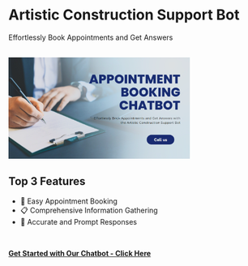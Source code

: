 # Artistic Construction Support Bot
Effortlessly Book Appointments and Get Answers

<br>

<img src="https://github.com/mattrob333/txt-files/blob/main/Screenshot%202024-06-13%20141858.png?raw=true" height="200">
<br>

## Top 3 Features

* 📅 Easy Appointment Booking
* 📋 Comprehensive Information Gathering
* 🤖 Accurate and Prompt Responses
<br>

**[<i class="fa-solid fa-up-right-from-square"></i> Get Started with Our Chatbot - Click Here](https://github.com/mattrob333/Projects_Expanded/blob/main/construction_chatbot.md)**
